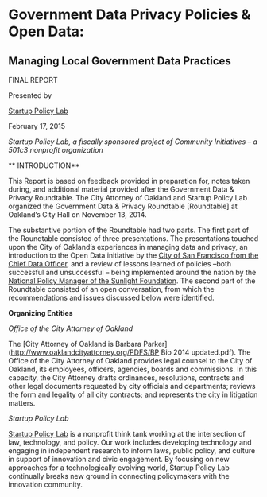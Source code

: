 Government Data Privacy Policies & Open Data:
=======


## Managing Local Government Data Practices

FINAL REPORT

Presented by

[Startup Policy Lab](http://www.startuppolicylab.org)

February 17, 2015


*Startup Policy Lab, a fiscally sponsored project of Community Initiatives – a 501c3 nonprofit organization*

**	INTRODUCTION**

This Report is based on feedback provided in preparation for, notes taken during, and additional material provided after the Government Data & Privacy Roundtable. The City Attorney of Oakland and Startup Policy Lab organized the Government Data & Privacy Roundtable [Roundtable] at Oakland’s City Hall on November 13, 2014. 

The substantive portion of the Roundtable had two parts. The first part of the Roundtable consisted of three presentations. The presentations touched upon the City of Oakland’s experiences in managing data and privacy, an introduction to the Open Data initiative by the [City of San Francisco from the Chief Data Officer](http://data.sfgov.org), and a review of lessons learned of policies –both successful and unsuccessful – being implemented around the nation by the [National Policy Manager of the Sunlight Foundation](http://sunlightfoundation.com). The second part of the Roundtable consisted of an open conversation, from which the recommendations and issues discussed below were identified. 

**Organizing Entities**

*Office of the City Attorney of Oakland*  

The [City Attorney of Oakland is Barbara Parker](http://www.oaklandcityattorney.org/PDFS/BP Bio 2014 updated.pdf). The Office of the City Attorney of Oakland provides legal counsel to the City of Oakland, its employees, officers, agencies, boards and commissions. In this capacity, the City Attorney drafts ordinances, resolutions, contracts and other legal documents requested by city officials and departments; reviews the form and legality of all city contracts; and represents the city in litigation matters. 

*Startup Policy Lab*   	

[Startup Policy Lab](http://www.startuppolicylab.org) is a nonprofit think tank working at the intersection of law, technology, and policy. Our work includes developing technology and engaging in independent research to inform laws, public policy, and culture in support of innovation and civic engagement. By focusing on new approaches for a technologically evolving world, Startup Policy Lab continually breaks new ground in connecting policymakers with the innovation community. 